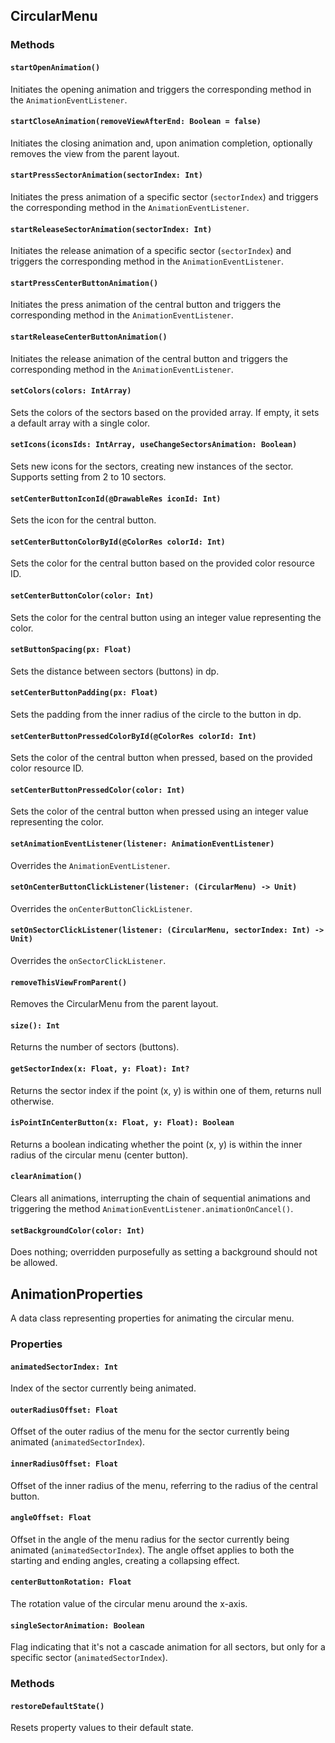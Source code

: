 ## CircularMenu

### Methods

#### `startOpenAnimation()`
Initiates the opening animation and triggers the corresponding method in the `AnimationEventListener`.

#### `startCloseAnimation(removeViewAfterEnd: Boolean = false)`
Initiates the closing animation and, upon animation completion, optionally removes the view from the parent layout.

#### `startPressSectorAnimation(sectorIndex: Int)`
Initiates the press animation of a specific sector (`sectorIndex`) and triggers the corresponding method in the `AnimationEventListener`.

#### `startReleaseSectorAnimation(sectorIndex: Int)`
Initiates the release animation of a specific sector (`sectorIndex`) and triggers the corresponding method in the `AnimationEventListener`.

#### `startPressCenterButtonAnimation()`
Initiates the press animation of the central button and triggers the corresponding method in the `AnimationEventListener`.

#### `startReleaseCenterButtonAnimation()`
Initiates the release animation of the central button and triggers the corresponding method in the `AnimationEventListener`.

#### `setColors(colors: IntArray)`
Sets the colors of the sectors based on the provided array. If empty, it sets a default array with a single color.

#### `setIcons(iconsIds: IntArray, useChangeSectorsAnimation: Boolean)`
Sets new icons for the sectors, creating new instances of the sector. Supports setting from 2 to 10 sectors.

#### `setCenterButtonIconId(@DrawableRes iconId: Int)`
Sets the icon for the central button.

#### `setCenterButtonColorById(@ColorRes colorId: Int)`
Sets the color for the central button based on the provided color resource ID.

#### `setCenterButtonColor(color: Int)`
Sets the color for the central button using an integer value representing the color.

#### `setButtonSpacing(px: Float)`
Sets the distance between sectors (buttons) in dp.

#### `setCenterButtonPadding(px: Float)`
Sets the padding from the inner radius of the circle to the button in dp.

#### `setCenterButtonPressedColorById(@ColorRes colorId: Int)`
Sets the color of the central button when pressed, based on the provided color resource ID.

#### `setCenterButtonPressedColor(color: Int)`
Sets the color of the central button when pressed using an integer value representing the color.

#### `setAnimationEventListener(listener: AnimationEventListener)`
Overrides the `AnimationEventListener`.

#### `setOnCenterButtonClickListener(listener: (CircularMenu) -> Unit)`
Overrides the `onCenterButtonClickListener`.

#### `setOnSectorClickListener(listener: (CircularMenu, sectorIndex: Int) -> Unit)`
Overrides the `onSectorClickListener`.

#### `removeThisViewFromParent()`
Removes the CircularMenu from the parent layout.

#### `size(): Int`
Returns the number of sectors (buttons).

#### `getSectorIndex(x: Float, y: Float): Int?`
Returns the sector index if the point (x, y) is within one of them, returns null otherwise.

#### `isPointInCenterButton(x: Float, y: Float): Boolean`
Returns a boolean indicating whether the point (x, y) is within the inner radius of the circular menu (center button).

#### `clearAnimation()`
Clears all animations, interrupting the chain of sequential animations and triggering the method `AnimationEventListener.animationOnCancel()`.

#### `setBackgroundColor(color: Int)`
Does nothing; overridden purposefully as setting a background should not be allowed.

## AnimationProperties

A data class representing properties for animating the circular menu.

### Properties

#### `animatedSectorIndex: Int`
Index of the sector currently being animated.

#### `outerRadiusOffset: Float`
Offset of the outer radius of the menu for the sector currently being animated (`animatedSectorIndex`).

#### `innerRadiusOffset: Float`
Offset of the inner radius of the menu, referring to the radius of the central button.

#### `angleOffset: Float`
Offset in the angle of the menu radius for the sector currently being animated (`animatedSectorIndex`). The angle offset applies to both the starting and ending angles, creating a collapsing effect.

#### `centerButtonRotation: Float`
The rotation value of the circular menu around the x-axis.

#### `singleSectorAnimation: Boolean`
Flag indicating that it's not a cascade animation for all sectors, but only for a specific sector (`animatedSectorIndex`).

### Methods

#### `restoreDefaultState()`
Resets property values to their default state.
